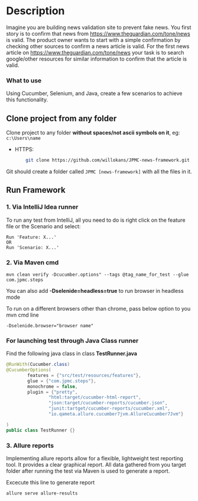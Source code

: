 # Description

Imagine you are building news validation site to prevent fake news. You first story is to
confirm that news from https://www.theguardian.com/tone/news is valid. The product
owner wants to start with a simple confirmation by checking other sources to confirm a
news article is valid. For the first news article on https://www.theguardian.com/tone/news
your task is to search google/other resources for similar information to confirm that the
article is valid.

### What to use

Using Cucumber, Selenium, and Java, create a few scenarios to achieve this functionality.

## Clone project from any folder

Clone project to any folder **without spaces/not ascii symbols on it**, eg: `c:\Users\name`

* HTTPS:
    ```bash
        git clone https://github.com/willokans/JPMC-news-framework.git
    ```
Git should create a folder called `JPMC [news-framework]` with all the files in it.

## Run Framework

### 1. Via IntelliJ Idea runner
To run any test from IntelliJ, all you need to do is right click on the feature file
or the Scenario and select:
```
Run 'Feature: X...'
OR
Run 'Scenario: X...'
```

### 2. Via Maven cmd
```
mvn clean verify -Dcucumber.options" --tags @tag_name_for_test --glue com.jpmc.steps
```

You can also add **-Dselenide=headless=true** to run browser in headless mode

To run on a different browsers other than chrome, pass below option to you mvn cmd line
```
-Dselenide.browser="browser name"
```

### For launching test through Java Class runner

Find the following java class in class **TestRunner.java**
```java
@RunWith(Cucumber.class)
@CucumberOptions(
        features = {"src/test/resources/features"},
        glue = {"com.jpmc.steps"},
        monochrome = false,
        plugin = {"pretty",
                "html:target/cucumber-html-report",
                "json:target/cucumber-reports/cucumber.json",
                "junit:tartget/cucumber-reports/cucumber.xml",
                "io.qameta.allure.cucumber7jvm.AllureCucumber7Jvm"}

)
public class TestRunner {}
```
### 3. Allure reports

Implementing allure reports allow for a flexible, lightweight test reporting tool.
It provides a clear graphical report.
All data gathered from you target folder after running the test via Maven is used to generate a report.

Excecute this line to generate report
```
allure serve allure-results
```
